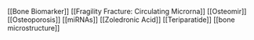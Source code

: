 [[Bone Biomarker]]
[[Fragility Fracture: Circulating Microrna]]
[[Osteomir]]
[[Osteoporosis]]
[[miRNAs]]
[[Zoledronic Acid]]
[[Teriparatide]]
[[bone microstructure]]

